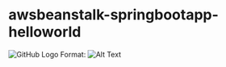 # awsbeanstalk-springbootapp-helloworld


![GitHub Logo](/images/logo.png)
Format: ![Alt Text](url)
